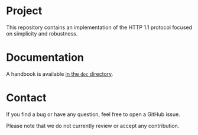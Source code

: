 # Project
This repository contains an implementation of the HTTP 1.1 protocol focused on
simplicity and robustness.

# Documentation
A handbook is available [in the `doc`
directory](https://github.com/galdor/erl-mhttp/blob/master/doc/handbook.md).

# Contact
If you find a bug or have any question, feel free to open a GitHub issue.

Please note that we do not currently review or accept any contribution.

